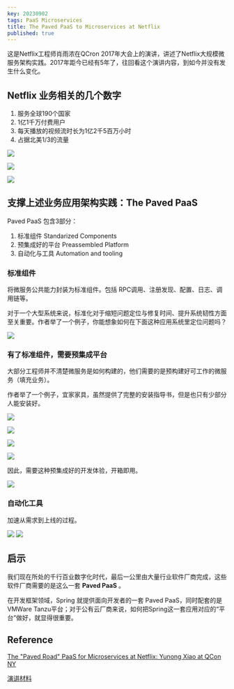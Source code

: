 ```yaml
---
key: 20230902
tags: PaaS Microservices
title: The Paved PaaS to Microservices at Netflix
published: true
---
```


这是Netflix工程师肖雨浓在QCron 2017年大会上的演讲，讲述了Netflix大规模微服务架构实践。2017年距今已经有5年了，往回看这个演讲内容，到如今并没有发生什么变化。<!--more-->

## Netflix 业务相关的几个数字

1. 服务全球190个国家
2. 1亿1千万付费用户
3. 每天播放的视频流时长为1亿2千5百万小时
4. 占据北美1/3的流量

![](/images/paved-path/PavedPaaSAtNetflix-001.png)

![](/images/paved-path/PavedPaaSAtNetflix-002.png)

![](/images/paved-path/PavedPaaSAtNetflix-003.png)

## 支撑上述业务应用架构实践：The Paved PaaS

Paved PaaS 包含3部分：

1. 标准组件 Standarized Components
2. 预集成好的平台 Preassembled Platform
3. 自动化与工具 Automation and tooling

### 标准组件

将微服务公共能力封装为标准组件。包括 RPC调用、注册发现、配置、日志、调用链等。

对于一个大型系统来说，标准化对于缩短问题定位与修复时间、提升系统韧性方面至关重要。作者举了一个例子，你能想象如何在下面这种应用系统里定位问题吗？

![](/images/paved-path/PavedPaaSAtNetflix-007.png)

### 有了标准组件，需要预集成平台

大部分工程师并不清楚微服务是如何构建的，他们需要的是预构建好可工作的微服务（填充业务）。

作者举了一个例子，宜家家具，虽然提供了完整的安装指导书，但是也只有少部分人能安装好。


![](/images/paved-path/PavedPaaSAtNetflix-010.png)

![](/images/paved-path/PavedPaaSAtNetflix-011.png)

![](/images/paved-path/PavedPaaSAtNetflix-012.png)

![](/images/paved-path/PavedPaaSAtNetflix-013.png)

因此，需要这种预集成好的开发体验，开箱即用。

![](/images/paved-path/PavedPaaSAtNetflix-005.png)

### 自动化工具

加速从需求到上线的过程。


![](/images/paved-path/PavedPaaSAtNetflix-009.png)
![](/images/paved-path/PavedPaaSAtNetflix-008.png)

## 启示

我们现在所处的千行百业数字化时代，最后一公里由大量行业软件厂商完成，这些软件厂商需要的是这么一套 **Paved PaaS** 。

在开发框架领域，Spring 就提供面向开发者的一套 Paved PaaS，同时配套的是VMWare Tanzu平台；对于公有云厂商来说，如何把Spring这一套应用对应的“平台”做好，就显得很重要。

## Reference

[The "Paved Road" PaaS for Microservices at Netflix: Yunong Xiao at QCon NY](https://www.infoq.com/news/2017/06/paved-paas-netflix/)

[演讲材料](/archives/netflix/the-paved-paas-to-microservices-at-netflix-ias2017-nanjing.pdf)
